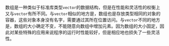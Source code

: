 数组是一种类似于标准库类型`vector`的数据结构，但是在性能和灵活性的权衡上又与`vector`有所不同。与`vector`相似的地方是，数组也是存放类型相同的对象的容器，这些对象本身没有名字，需要通过其所在位置访问。与`vector`不同的地方是，数组的大小确定不变，不能随意向数组中增加元素。因为数组的大小固定，因此对某些特殊的应用来说程序的运行时性能较好，但是相应地也损失了一些灵活性。